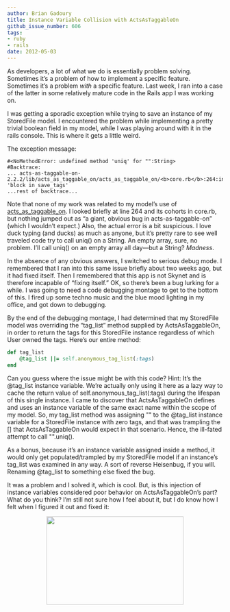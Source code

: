 ```yaml
---
author: Brian Gadoury
title: Instance Variable Collision with ActsAsTaggableOn
github_issue_number: 606
tags:
- ruby
- rails
date: 2012-05-03
---
```




As developers, a lot of what we do is essentially problem solving. Sometimes it’s a problem of how to implement a specific feature. Sometimes it’s a problem *with* a specific feature. Last week, I ran into a case of the latter in some relatively mature code in the Rails app I was working on.

I was getting a sporadic exception while trying to save an instance of my StoredFile model. I encountered the problem while implementing a pretty trivial boolean field in my model, while I was playing around with it in the rails console. This is where it gets a little weird.

The exception message:

```plain
#<NoMethodError: undefined method 'uniq' for "":String>
#Backtrace:
... acts-as-taggable-on-2.2.2/lib/acts_as_taggable_on/acts_as_taggable_on/<b>core.rb</b>:264:in 'block in save_tags'
...rest of backtrace...
```

Note that none of my work was related to my model’s use of [acts_as_taggable_on](https://rubygems.org/gems/acts-as-taggable-on). I looked briefly at line 264 and its cohorts in core.rb, but nothing jumped out as “a giant, obvious bug in acts-as-taggable-on” (which I wouldn’t expect.) Also, the actual error is a bit suspicious. I love duck typing (and ducks) as much as anyone, but it’s pretty rare to see well traveled code try to call uniq() on a String. An empty array, sure, no problem. I’ll call uniq() on an empty array all day—​but a String? *Madness*.

In the absence of any obvious answers, I switched to serious debug mode. I remembered that I ran into this same issue briefly about two weeks ago, but it had fixed itself. Then I remembered that this app is not Skynet and is therefore incapable of “fixing itself.” OK, so there’s been a bug lurking for a while. I was going to need a code debugging montage to get to the bottom of this. I fired up some techno music and the blue mood lighting in my office, and got down to debugging.

By the end of the debugging montage, I had determined that my StoredFile model was overriding the “tag_list” method supplied by ActsAsTaggableOn, in order to return the tags for this StoredFile instance regardless of which User owned the tags. Here’s our entire method:

```ruby
def tag_list
    @tag_list ||= self.anonymous_tag_list(:tags)
end
```

Can you guess where the issue might be with this code? Hint: It’s the @tag_list instance variable. We’re actually only using it here as a lazy way to cache the return value of self.anonymous_tag_list(:tags) during the lifespan of this single instance. I came to discover that ActsAsTaggableOn defines and uses an instance variable of the same exact name within the scope of my model. So, my tag_list method was assigning "" to the @tag_list instance variable for a StoredFile instance with zero tags, and that was trampling the [] that ActsAsTaggableOn would expect in that scenario. Hence, the ill-fated attempt to call "".uniq(). 

As a bonus, because it’s an instance variable assigned inside a method, it would only get populated/trampled by my StoredFile model if an instance’s tag_list was examined in any way. A sort of reverse Heisenbug, if you will. Renaming @tag_list to something else fixed the bug.

It was a problem and I solved it, which is cool. But, is this injection of instance variables considered poor behavior on ActsAsTaggableOn’s part? What do you think? I’m still not sure how I feel about it, but I do know how I felt when I figured it out and fixed it:

<div class="separator" style="clear: both; text-align: center; padding-bottom: 15px;"><img border="0" height="206" src="/blog/2012/05/instance-variable-collision-with/image-0.gif" width="320"/></div>


